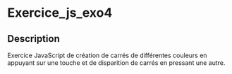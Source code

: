 # Exercice_js_exo4
## Description
Exercice JavaScript de création de carrés de différentes couleurs en appuyant sur une touche et de disparition de carrés en pressant une autre.
